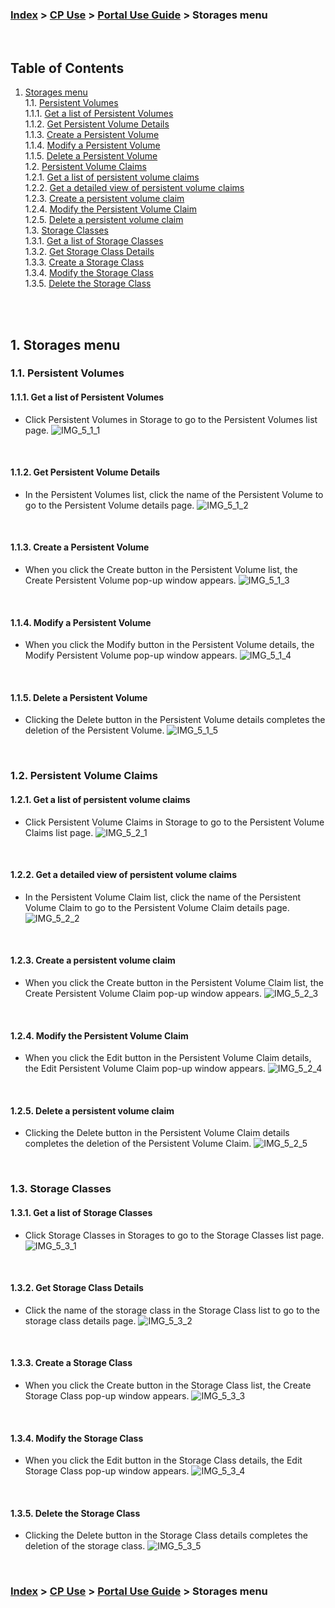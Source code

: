 ### [Index](https://github.com/K-PaaS/cp-guide-eng) > [CP Use](../Readme.md) >  [Portal Use Guide](./cp-portal-use-guide.md) > Storages menu

<br>

## Table of Contents

1. [Storages menu](#1)  
   1.1. [Persistent Volumes](#1-1)  
      1.1.1. [Get a list of Persistent Volumes](#1-1-1)  
      1.1.2. [Get Persistent Volume Details](#1-1-2)  
      1.1.3. [Create a Persistent Volume](#1-1-3)  
      1.1.4. [Modify a Persistent Volume](#1-1-4)  
      1.1.5. [Delete a Persistent Volume](#1-1-5)  
   1.2. [Persistent Volume Claims](#1-2)  
      1.2.1. [Get a list of persistent volume claims](#1-2-1)  
      1.2.2. [Get a detailed view of persistent volume claims](#1-2-2)  
      1.2.3. [Create a persistent volume claim](#1-2-3)  
      1.2.4. [Modify the Persistent Volume Claim](#1-2-4)  
      1.2.5. [Delete a persistent volume claim](#1-2-5)  
   1.3. [Storage Classes](#1-3)  
      1.3.1. [Get a list of Storage Classes](#1-3-1)  
      1.3.2. [Get Storage Class Details](#1-3-2)  
      1.3.3. [Create a Storage Class](#1-3-3)  
      1.3.4. [Modify the Storage Class](#1-3-4)  
      1.3.5. [Delete the Storage Class](#1-3-5)

<br>

<br>

## <div id='1'/> 1. Storages menu
### <div id='1-1'/> 1.1. Persistent Volumes
#### <div id='1-1-1'/> 1.1.1. Get a list of Persistent Volumes
- Click Persistent Volumes in Storage to go to the Persistent Volumes list page.
  ![IMG_5_1_1]

<br>

#### <div id='1-1-2'/> 1.1.2. Get Persistent Volume Details
- In the Persistent Volumes list, click the name of the Persistent Volume to go to the Persistent Volume details page.
  ![IMG_5_1_2]

<br>

#### <div id='1-1-3'/> 1.1.3. Create a Persistent Volume
- When you click the Create button in the Persistent Volume list, the Create Persistent Volume pop-up window appears.
  ![IMG_5_1_3]

<br>

#### <div id='1-1-4'/> 1.1.4. Modify a Persistent Volume
- When you click the Modify button in the Persistent Volume details, the Modify Persistent Volume pop-up window appears.
  ![IMG_5_1_4]

<br>

#### <div id='1-1-5'/> 1.1.5. Delete a Persistent Volume
- Clicking the Delete button in the Persistent Volume details completes the deletion of the Persistent Volume.
  ![IMG_5_1_5]

<br>

### <div id='1-2'/> 1.2. Persistent Volume Claims
#### <div id='1-2-1'/> 1.2.1. Get a list of persistent volume claims
- Click Persistent Volume Claims in Storage to go to the Persistent Volume Claims list page.
  ![IMG_5_2_1]

<br>

#### <div id='1-2-2'/> 1.2.2. Get a detailed view of persistent volume claims
- In the Persistent Volume Claim list, click the name of the Persistent Volume Claim to go to the Persistent Volume Claim details page.
  ![IMG_5_2_2]

<br>

#### <div id='1-2-3'/> 1.2.3. Create a persistent volume claim
- When you click the Create button in the Persistent Volume Claim list, the Create Persistent Volume Claim pop-up window appears.
  ![IMG_5_2_3]

<br>

#### <div id='1-2-4'/> 1.2.4. Modify the Persistent Volume Claim
- When you click the Edit button in the Persistent Volume Claim details, the Edit Persistent Volume Claim pop-up window appears.
  ![IMG_5_2_4]

<br>

#### <div id='1-2-5'/> 1.2.5. Delete a persistent volume claim
- Clicking the Delete button in the Persistent Volume Claim details completes the deletion of the Persistent Volume Claim.
  ![IMG_5_2_5]

<br>

### <div id='1-3'/> 1.3. Storage Classes
#### <div id='1-3-1'/> 1.3.1. Get a list of Storage Classes
- Click Storage Classes in Storages to go to the Storage Classes list page.
  ![IMG_5_3_1]

<br>

#### <div id='1-3-2'/> 1.3.2. Get Storage Class Details
- Click the name of the storage class in the Storage Class list to go to the storage class details page.
  ![IMG_5_3_2]

<br>

#### <div id='1-3-3'/> 1.3.3. Create a Storage Class
- When you click the Create button in the Storage Class list, the Create Storage Class pop-up window appears.
  ![IMG_5_3_3]

<br>

#### <div id='1-3-4'/> 1.3.4. Modify the Storage Class
- When you click the Edit button in the Storage Class details, the Edit Storage Class pop-up window appears.
  ![IMG_5_3_4]

<br>

#### <div id='1-3-5'/> 1.3.5. Delete the Storage Class
- Clicking the Delete button in the Storage Class details completes the deletion of the storage class.
  ![IMG_5_3_5]


<br>

### [Index](https://github.com/K-PaaS/cp-guide-eng) > [CP Use](../Readme.md) >  [Portal Use Guide](./cp-portal-use-guide.md) > Storages menu

[IMG_5_1_1]:../images/portal/IMG_5_1_1.png
[IMG_5_1_2]:../images/portal/IMG_5_1_2.png
[IMG_5_1_3]:../images/portal/IMG_5_1_3.png
[IMG_5_1_4]:../images/portal/IMG_5_1_4.png
[IMG_5_1_5]:../images/portal/IMG_5_1_5.png
[IMG_5_2_1]:../images/portal/IMG_5_2_1.png
[IMG_5_2_2]:../images/portal/IMG_5_2_2.png
[IMG_5_2_3]:../images/portal/IMG_5_2_3.png
[IMG_5_2_4]:../images/portal/IMG_5_2_4.png
[IMG_5_2_5]:../images/portal/IMG_5_2_5.png
[IMG_5_3_1]:../images/portal/IMG_5_3_1.png
[IMG_5_3_2]:../images/portal/IMG_5_3_2.png
[IMG_5_3_3]:../images/portal/IMG_5_3_3.png
[IMG_5_3_4]:../images/portal/IMG_5_3_4.png
[IMG_5_3_5]:../images/portal/IMG_5_3_5.png